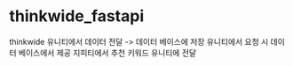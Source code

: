 # thinkwide_fastapi

thinkwide 
유니티에서 데이터 전달 ->  데이터 베이스에 저장 
유니티에서 요청 시 데이터 베이스에서 제공
지피티에서 추천 키워드 유니티에 전달 
